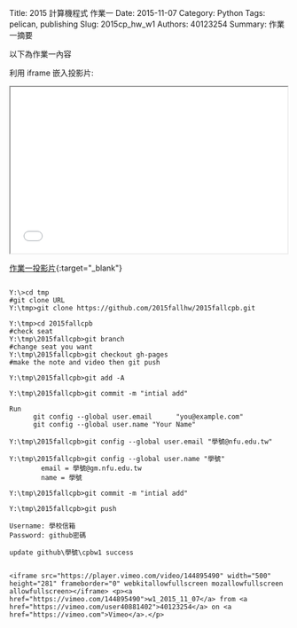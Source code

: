 Title: 2015 計算機程式 作業一
Date: 2015-11-07
Category: Python
Tags: pelican, publishing
Slug: 2015cp_hw_w1
Authors: 40123254
Summary: 作業一摘要

以下為作業一內容

利用 iframe 嵌入投影片:

<iframe src="40123254_cp_w1_p.html" width="500" height="300"></iframe>

[作業一投影片](40123254_cp_w1_p.html){:target="_blank"}

~~~pyhton

Y:\>cd tmp
#git clone URL 
Y:\tmp>git clone https://github.com/2015fallhw/2015fallcpb.git

Y:\tmp>cd 2015fallcpb
#check seat
Y:\tmp\2015fallcpb>git branch
#change seat you want
Y:\tmp\2015fallcpb>git checkout gh-pages
#make the note and video then git push

Y:\tmp\2015fallcpb>git add -A

Y:\tmp\2015fallcpb>git commit -m "intial add"

Run
      git config --global user.email      "you@example.com"
      git config --global user.name "Your Name"
    
Y:\tmp\2015fallcpb>git config --global user.email "學號@nfu.edu.tw"
    
Y:\tmp\2015fallcpb>git config --global user.name "學號"
        email = 學號@gm.nfu.edu.tw
        name = 學號
    
Y:\tmp\2015fallcpb>git commit -m "intial add"

Y:\tmp\2015fallcpb>git push

Username: 學校信箱
Password: github密碼

update github\學號\cpbw1 success


<iframe src="https://player.vimeo.com/video/144895490" width="500" height="281" frameborder="0" webkitallowfullscreen mozallowfullscreen allowfullscreen></iframe> <p><a href="https://vimeo.com/144895490">w1_2015_11_07</a> from <a href="https://vimeo.com/user40881402">40123254</a> on <a href="https://vimeo.com">Vimeo</a>.</p>

